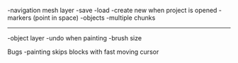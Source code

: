 -navigation mesh layer
-save
-load
-create new when project is opened
-markers (point in space)
-objects
-multiple chunks

------------------------
-object layer
-undo when painting
-brush size

Bugs
-painting skips blocks with fast moving cursor
